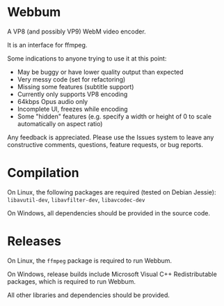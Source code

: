 # Webbum
A VP8 (and possibly VP9) WebM video encoder.

It is an interface for ffmpeg.

Some indications to anyone trying to use it at this point:  
* May be buggy or have lower quality output than expected  
* Very messy code (set for refactoring)  
* Missing some features (subtitle support)
* Currently only supports VP8 encoding
* 64kbps Opus audio only
* Incomplete UI, freezes while encoding  
* Some "hidden" features (e.g. specify a width or height of 0 to scale automatically on aspect ratio)

Any feedback is appreciated. Please use the Issues system to leave any constructive comments, questions, feature requests, or bug reports.

# Compilation
On Linux, the following packages are required (tested on Debian Jessie):  
`libavutil-dev`, `libavfilter-dev`, `libavcodec-dev`

On Windows, all dependencies should be provided in the source code.

# Releases
On Linux, the `ffmpeg` package is required to run Webbum.

On Windows, release builds include Microsoft Visual C++ Redistributable packages, which is required to run Webbum.

All other libraries and dependencies should be provided.
